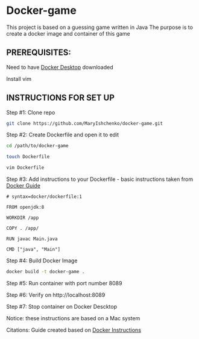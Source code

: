 # Docker-game
This project is based on a guessing game written in Java 
The purpose is to create a docker image and container of this game 

## PREREQUISITES: 
Need to have [Docker Desktop](https://www.docker.com/products/docker-desktop/) downloaded 

Install vim 

## INSTRUCTIONS FOR SET UP 
Step #1: Clone repo
```bash 
git clone https://github.com/MaryIshchenko/docker-game.git
```
Step #2: Create Dockerfile and open it to edit 

```bash 
cd /path/to/docker-game
```
``` bash
touch Dockerfile
```
```bash
vim Dockerfile
```
Step #3: Add instructions to your Dockerfile - basic instructions taken from [Docker Guide](https://docs.docker.com/get-started/run-your-own-container/?uuid=35125792-A2C8-4F82-972B-45DC61E614F9)

```
# syntax=docker/dockerfile:1

FROM openjdk:8

WORKDIR /app

COPY . /app/

RUN javac Main.java

CMD ["java", "Main"]

```
Step #4: Build Docker Image
```bash 
docker build -t docker-game .
```
Step #5: Run container with port number 8089

Step #6: Verify on  http://localhost:8089

Step #7: Stop container on Docker Descktop 

Notice: these instructions are based on a Mac system 

Citations: Guide created based on [Docker Instructions](https://docs.docker.com/get-started/run-your-own-container/?uuid=35125792-A2C8-4F82-972B-45DC61E614F9) 



